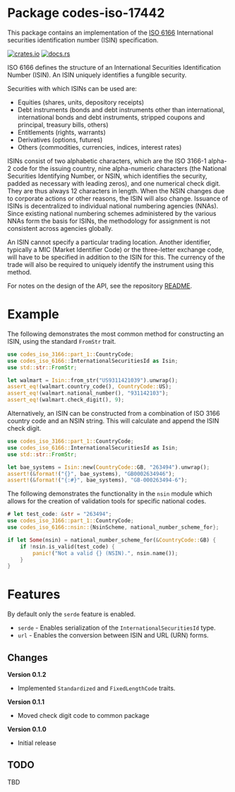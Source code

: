 # Package codes-iso-17442

This package contains an implementation of the [ISO
6166](https://www.iso.org/standard/78502.html) International securities
identification number (ISIN) specification.

[![crates.io](https://img.shields.io/crates/v/codes-iso-6166.svg)](https://crates.io/crates/codes-iso-6166)
[![docs.rs](https://docs.rs/codes-iso-6166/badge.svg)](https://docs.rs/codes-iso-6166)

ISO 6166 defines the structure of an International Securities Identification
Number (ISIN). An ISIN uniquely identifies a fungible security.

Securities with which ISINs can be used are:

* Equities (shares, units, depository receipts)
* Debt instruments (bonds and debt instruments other than international, 
  international bonds and debt instruments, stripped coupons and principal, 
  treasury bills, others)
* Entitlements (rights, warrants)
* Derivatives (options, futures)
* Others (commodities, currencies, indices, interest rates)

ISINs consist of two alphabetic characters, which are the ISO 3166-1 alpha-2
code for the issuing country, nine alpha-numeric characters (the National
Securities Identifying Number, or NSIN, which identifies the security, padded
as necessary with leading zeros), and one numerical check digit. They are thus
always 12 characters in length. When the NSIN changes due to corporate actions
or other reasons, the ISIN will also change. Issuance of ISINs is
decentralized to individual national numbering agencies (NNAs). Since existing
national numbering schemes administered by the various NNAs form the basis for
ISINs, the methodology for assignment is not consistent across agencies
globally.

An ISIN cannot specify a particular trading location. Another identifier,
typically a MIC (Market Identifier Code) or the three-letter exchange code,
will have to be specified in addition to the ISIN for this. The currency of
the trade will also be required to uniquely identify the instrument using this
method.

For notes on the design of the API, see the repository 
[README](https://github.com/johnstonskj/rust-codes/blob/main/README.md).

# Example

The following demonstrates the most common method for constructing an ISIN,
using the standard `FromStr` trait.

```rust
use codes_iso_3166::part_1::CountryCode;
use codes_iso_6166::InternationalSecuritiesId as Isin;
use std::str::FromStr;

let walmart = Isin::from_str("US9311421039").unwrap();
assert_eq!(walmart.country_code(), CountryCode::US);
assert_eq!(walmart.national_number(), "931142103");
assert_eq!(walmart.check_digit(), 9);
```

Alternatively, an ISIN can be constructed from a combination of ISO 3166
country code and an NSIN string. This will calculate and append the ISIN check
digit.

``` rust
use codes_iso_3166::part_1::CountryCode;
use codes_iso_6166::InternationalSecuritiesId as Isin;
use std::str::FromStr;

let bae_systems = Isin::new(CountryCode::GB, "263494").unwrap();
assert!(&format!("{}", bae_systems), "GB0002634946");
assert!(&format!("{:#}", bae_systems), "GB-000263494-6");
```

The following demonstrates the functionality in the `nsin` module which allows
for the creation of validation tools for specific national codes.

```rust
# let test_code: &str = "263494";
use codes_iso_3166::part_1::CountryCode;
use codes_iso_6166::nsin::{NsinScheme, national_number_scheme_for};

if let Some(nsin) = national_number_scheme_for(&CountryCode::GB) {
    if !nsin.is_valid(test_code) {
        panic!("Not a valid {} (NSIN).", nsin.name());
    }
}
```

# Features

By default only the `serde` feature is enabled.

* `serde` - Enables serialization of the `InternationalSecuritiesId` type.
* `url` - Enables the conversion between ISIN and URL (URN) forms.

## Changes

**Version 0.1.2**

* Implemented `Standardized` and `FixedLengthCode` traits.

**Version 0.1.1**

* Moved check digit code to common package

**Version 0.1.0**

* Initial release

## TODO

TBD
